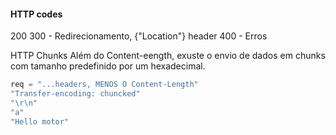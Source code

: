 #### HTTP codes
200
300 - Redirecionamento, {"Location"} header
400 - Erros

HTTP Chunks
Além do Content-eength, exuste o envio de dados em chunks com tamanho predefinido por um hexadecimal.

```C
req = "...headers, MENOS O Content-Length"
"Transfer-encoding: chuncked"
"\r\n"
"a"
"Hello motor"
```